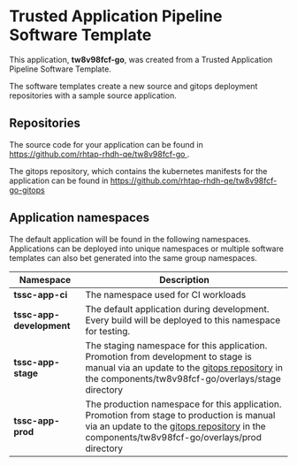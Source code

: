 # Trusted Application Pipeline Software Template

This application, **tw8v98fcf-go**, was created from a Trusted Application Pipeline Software Template.

The software templates create a new source and gitops deployment repositories with a sample source application. 

## Repositories

The source code for your application can be found in [https://github.com/rhtap-rhdh-qe/tw8v98fcf-go ](https://github.com/rhtap-rhdh-qe/tw8v98fcf-go ).
 
The gitops repository, which contains the kubernetes manifests for the application can be found in 
[https://github.com/rhtap-rhdh-qe/tw8v98fcf-go-gitops ](https://github.com/rhtap-rhdh-qe/tw8v98fcf-go-gitops ) 

## Application namespaces 

The default application will be found in the following namespaces. Applications can be deployed into unique namespaces or multiple software templates can also bet generated into the same group namespaces.  

|  Namespace   |  Description   |  
| -------- | -------- |
| **tssc-app-ci** | The namespace used for CI workloads |
| **tssc-app-development** | The default application during development. Every build will be deployed to this namespace for testing. |
| **tssc-app-stage** | The staging namespace for this application. Promotion from development to stage is manual via an update to the [gitops repository](https://github.com/rhtap-rhdh-qe/tw8v98fcf-go-gitops ) in the components/tw8v98fcf-go/overlays/stage directory |
| **tssc-app-prod** | The production namespace for this application. Promotion from stage to production is manual via an update to the [gitops repository](https://github.com/rhtap-rhdh-qe/tw8v98fcf-go-gitops ) in the components/tw8v98fcf-go/overlays/prod directory |